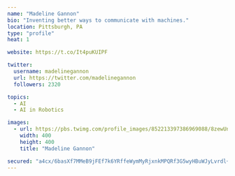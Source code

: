 ```yaml
---
name: "Madeline Gannon"
bio: "Inventing better ways to communicate with machines."
location: Pittsburgh, PA
type: "profile"
heat: 1

website: https://t.co/It4puKUIPF

twitter:
  username: madelinegannon
  url: https://twitter.com/madelinegannon
  followers: 2320

topics:
  - AI
  - AI in Robotics

images:
  - url: https://pbs.twimg.com/profile_images/852213397386969088/8zewUndt_400x400.jpg
    width: 400
    height: 400
    title: "Madeline Gannon"

secured: "a4cx/6basXf7MMeB9jFEf7k6YRffeWymMyRjxnkMPQRf3G5wyHBuWJyLvrdl+7FGiOtrm/Lumo2Dfw3lnWfr6zpXC79kVixjDu5QUE4cGyMvqw75KuvMr6HnmAnnQuP+abwGW3zORGWzriiCGnaQXzI/ybOnslz/Cd86Si1W4WhoUuyVHzjzx01ijo9IH0gOF9lAxZzKswPdsX25Q3vK0oDISZDBipgVl2OSCoseHrDvkwt91o9NvHzc/YDHwpfteeE3+O4RiVEEzlRd4yOXIyozZjbscjKv+f1eLK9+VoBTzW7/Ha2Iddco5SgE8wkS;tUukeMUMxI+xoeFRl1eBfg=="
---
```


